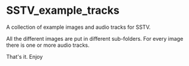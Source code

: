 # SSTV_example_tracks
A collection of example images and audio tracks for SSTV.

All the different images are put in different sub-folders. For every image there is one or more audio tracks.

That's it. Enjoy
